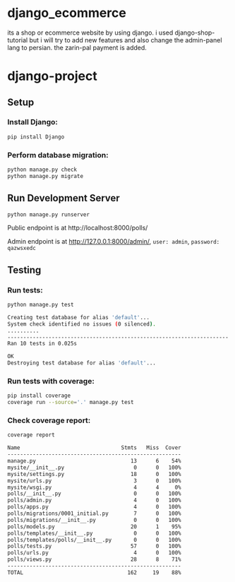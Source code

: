# django_ecommerce
its a shop or ecommerce website by using django. 
i used django-shop-tutorial but i will try to add new features and also change the admin-panel lang to persian.
the zarin-pal payment is added.
# django-project

## Setup

### Install Django:
```bash
pip install Django
```

### Perform database migration:
```bash
python manage.py check
python manage.py migrate
```

## Run Development Server

```bash
python manage.py runserver
```
Public endpoint is at http://localhost:8000/polls/

Admin endpoint is at http://127.0.0.1:8000/admin/, `user: admin`, `password: qazwsxedc`

## Testing

### Run tests:
```bash
python manage.py test
```

```bash
Creating test database for alias 'default'...
System check identified no issues (0 silenced).
..........
----------------------------------------------------------------------
Ran 10 tests in 0.025s

OK
Destroying test database for alias 'default'...
```

### Run tests with coverage:
```bash
pip install coverage
coverage run --source='.' manage.py test
```

### Check coverage report:
```bash
coverage report
```

```bash
Name                                Stmts   Miss  Cover
-------------------------------------------------------
manage.py                              13      6    54%
mysite/__init__.py                      0      0   100%
mysite/settings.py                     18      0   100%
mysite/urls.py                          3      0   100%
mysite/wsgi.py                          4      4     0%
polls/__init__.py                       0      0   100%
polls/admin.py                          4      0   100%
polls/apps.py                           4      0   100%
polls/migrations/0001_initial.py        7      0   100%
polls/migrations/__init__.py            0      0   100%
polls/models.py                        20      1    95%
polls/templates/__init__.py             0      0   100%
polls/templates/polls/__init__.py       0      0   100%
polls/tests.py                         57      0   100%
polls/urls.py                           4      0   100%
polls/views.py                         28      8    71%
-------------------------------------------------------
TOTAL                                 162     19    88%
```

